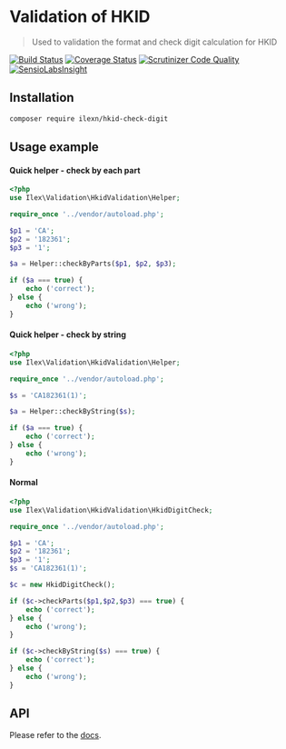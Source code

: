 # Validation of HKID
> Used to validation the format and check digit calculation for HKID 

[![Build Status](https://travis-ci.org/iLexN/HKID-Check-Digit.svg?branch=master)](https://travis-ci.org/iLexN/HKID-Check-Digit)
[![Coverage Status](https://coveralls.io/repos/iLexN/HKID-Check-Digit/badge.svg?branch=master&service=github)](https://coveralls.io/github/iLexN/HKID-Check-Digit?branch=master)
[![Scrutinizer Code Quality](https://scrutinizer-ci.com/g/iLexN/HKID-Check-Digit/badges/quality-score.png?b=master)](https://scrutinizer-ci.com/g/iLexN/HKID-Check-Digit/?branch=master)
[![SensioLabsInsight](https://insight.sensiolabs.com/projects/9b916edb-0aa6-4811-a2e3-b9acbb1d4250/mini.png)](https://insight.sensiolabs.com/projects/9b916edb-0aa6-4811-a2e3-b9acbb1d4250)

## Installation
```sh
composer require ilexn/hkid-check-digit
```
## Usage example
#### Quick helper - check by each part
```php
<?php
use Ilex\Validation\HkidValidation\Helper;

require_once '../vendor/autoload.php';

$p1 = 'CA';
$p2 = '182361';
$p3 = '1';

$a = Helper::checkByParts($p1, $p2, $p3);

if ($a === true) {
    echo ('correct');
} else {
    echo ('wrong');
}
```
#### Quick helper - check by string
```php
<?php
use Ilex\Validation\HkidValidation\Helper;

require_once '../vendor/autoload.php';

$s = 'CA182361(1)';

$a = Helper::checkByString($s);

if ($a === true) {
    echo ('correct');
} else {
    echo ('wrong');
}
```
#### Normal 
```php
<?php
use Ilex\Validation\HkidValidation\HkidDigitCheck;

require_once '../vendor/autoload.php';

$p1 = 'CA';
$p2 = '182361';
$p3 = '1';
$s = 'CA182361(1)';

$c = new HkidDigitCheck();

if ($c->checkParts($p1,$p2,$p3) === true) {
    echo ('correct');
} else {
    echo ('wrong');
}

if ($c->checkByString($s) === true) {
    echo ('correct');
} else {
    echo ('wrong');
}
```
## API
Please refer to the [docs].

<!-- Markdown link & img dfn's -->
[Example]: https://github.com/iLexN/keep-a-change-log/tree/master/example
[docs]: https://ilexn.github.io/HKID-Check-Digit/